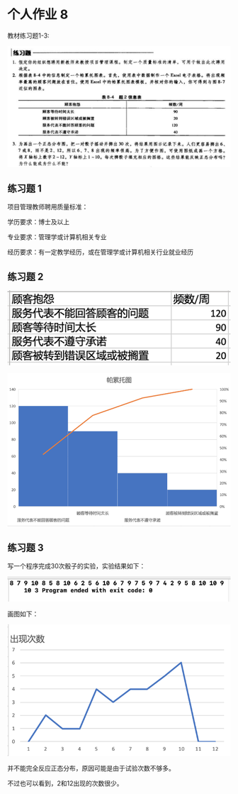 # 个人作业 8

教材练习题1-3:

![](./images/hw08_1.jpeg)



## 练习题 1

项目管理教师聘用质量标准：

学历要求：博士及以上

专业要求：管理学或计算机相关专业

经历要求：有一定教学经历，或在管理学或计算机相关行业就业经历



## 练习题 2

![](./images/hw08_2.png)





![](./images/hw08_3.png)





## 练习题 3

写一个程序完成30次骰子的实验，实验结果如下：

![](./images/hw08_4.png)

画图如下：

![](./images/hw08_6.png)

并不能完全反应正态分布，原因可能是由于试验次数不够多。

不过也可以看到，2和12出现的次数很少。

